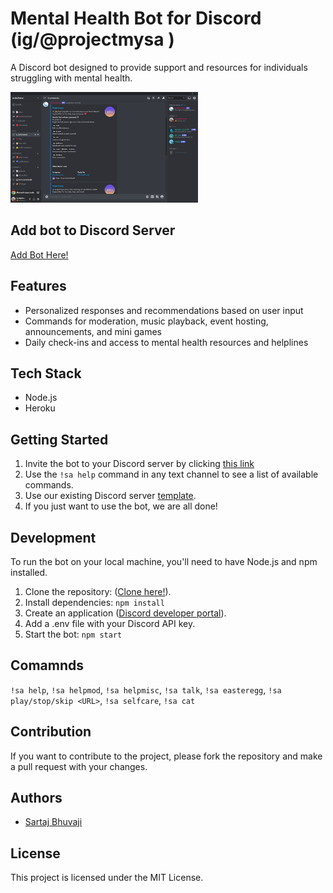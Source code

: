 # Mental Health Bot for Discord (ig/@projectmysa )

A Discord bot designed to provide support and resources for individuals struggling with mental health. 

<img
  src="media/Snap.jpg"
  alt="Snap"
  title="Discord Bot"
  style="display: inline-block; margin: 0 auto; max-width: 300px">

## Add bot to Discord Server

[Add Bot Here!](https://discord.com/oauth2/authorize?client_id=838752435685687366&scope=bot&permissions=8) 

## Features
- Personalized responses and recommendations based on user input
- Commands for moderation, music playback, event hosting, announcements, and mini games
- Daily check-ins and access to mental health resources and helplines

## Tech Stack
- Node.js 
- Heroku

## Getting Started
1. Invite the bot to your Discord server by clicking [this link](https://discord.com/oauth2/authorize?client_id=838752435685687366&scope=bot&permissions=8) 
2. Use the `!sa help` command in any text channel to see a list of available commands.
3. Use our existing Discord server [template](https://discord.new/RDfBhgeCfhdg). 
4. If you just want to use the bot, we are all done!


## Development

To run the bot on your local machine, you'll need to have Node.js and npm installed. 

1. Clone the repository: 
([Clone here!](https://github.com/SartajBhuvaji/projectmysa-discord-bot)). 
2. Install dependencies:  `npm install`
4. Create an application ([Discord developer portal](https://discord.com/developers/docs/game-sdk/applications)).  
5.  Add a .env file with your Discord API key.
6. Start the bot: `npm start`

## Comamnds
`!sa help`, `!sa helpmod`, `!sa helpmisc`, `!sa talk`, `!sa easteregg`, `!sa play/stop/skip <URL>`, `!sa selfcare`, `!sa cat`

## Contribution

If you want to contribute to the project, please fork the repository and make a pull request with your changes. 

## Authors
- [Sartaj Bhuvaji](https://github.com/SartajBhuvaji)

## License
This project is licensed under the MIT License.
